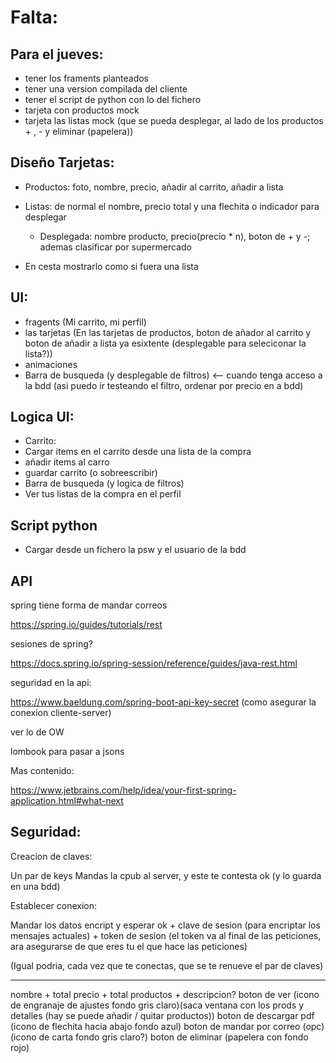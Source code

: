 # Falta:


## Para el jueves:	
  + tener los framents planteados
  + tener una version compilada del cliente
  + tener el script de python con lo del fichero
  + tarjeta con productos mock
  + tarjeta las listas mock (que se pueda desplegar, al lado de los productos + , - y eliminar (papelera))

## Diseño Tarjetas:
  + Productos: foto, nombre, precio, añadir al carrito, añadir a lista
  + Listas: de normal el nombre, precio total y una flechita o indicador para desplegar

    + Desplegada:	nombre producto, precio(precio * n), boton de + y -; ademas clasificar por supermercado
  + En cesta mostrarlo como si fuera una lista


## UI:
+ fragents (Mi carrito, mi perfil) 
+ las tarjetas (En las tarjetas  de productos, boton de añador al carrito y boton de añadir a lista ya esixtente (desplegable para seleciconar la lista?))
+ animaciones 
+ Barra de busqueda (y desplegable de filtros) <-- cuando tenga acceso a la bdd (asi puedo ir testeando el filtro, ordenar por precio en a bdd) 
  
## Logica UI:
+ Carrito:
+ Cargar items en el carrito desde una lista de la compra
+ añadir items al carro
+ guardar carrito (o sobreescribir)
+ Barra de busqueda (y logica de filtros)
+ Ver tus listas de la compra en el perfil

## Script python
+ Cargar desde un fichero la psw y el usuario de la bdd

## API

spring tiene forma de mandar correos

https://spring.io/guides/tutorials/rest

sesiones de spring?

https://docs.spring.io/spring-session/reference/guides/java-rest.html

seguridad en la api:

https://www.baeldung.com/spring-boot-api-key-secret (como asegurar la conexion   cliente-server)

ver lo de OW

lombook para pasar a jsons 

Mas contenido:

https://www.jetbrains.com/help/idea/your-first-spring-application.html#what-next

## Seguridad:
Creacion de claves:

Un par de keys
Mandas la cpub al server, y este te contesta ok (y lo guarda en una bdd)

Establecer conexion:

Mandar los datos encript y esperar ok + clave de sesion (para encriptar los mensajes actuales) + token de sesion (el token va al final de las peticiones, ara asegurarse de que eres tu el que hace las peticiones)

(Igual podria, cada vez que te conectas, que se te renueve el par de claves)

-------------------------------------------------

nombre + total precio + total productos +  descripcion?
						boton de ver (icono de engranaje de ajustes fondo gris claro)(saca ventana con los prods y detalles (hay se puede añadir / quitar productos)) 
						boton de descargar pdf (icono de flechita hacia abajo fondo azul)
						boton de mandar por correo (opc) (icono de carta fondo gris claro?)
						boton de eliminar (papelera con fondo rojo)
						


